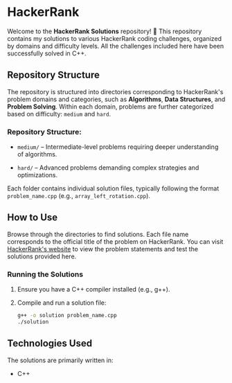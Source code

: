 # HackerRank

Welcome to the **HackerRank Solutions** repository! 🎯 This repository contains my solutions to various HackerRank coding challenges, organized by domains and difficulty levels. All the challenges included here have been successfully solved in C++.

## Repository Structure

The repository is structured into directories corresponding to HackerRank's problem domains and categories, such as **Algorithms**, **Data Structures**, and **Problem Solving**. Within each domain, problems are further categorized based on difficulty: `medium` and `hard`.

### Repository Structure:

  - `medium/` – Intermediate-level problems requiring deeper understanding of algorithms.

  - `hard/` – Advanced problems demanding complex strategies and optimizations.

Each folder contains individual solution files, typically following the format `problem_name.cpp` (e.g., `array_left_rotation.cpp`).

## How to Use

Browse through the directories to find solutions. Each file name corresponds to the official title of the problem on HackerRank. You can visit [HackerRank's website](https://www.hackerrank.com/domains/cpp?filters%5Bstatus%5D%5B%5D=unsolved) to view the problem statements and test the solutions provided here.

### Running the Solutions

1. Ensure you have a C++ compiler installed (e.g., g++).

2. Compile and run a solution file:
   ```bash
   g++ -o solution problem_name.cpp
   ./solution
   ```

## Technologies Used

The solutions are primarily written in:

- C++
